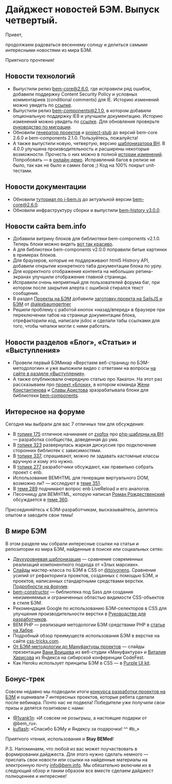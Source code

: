 # Дайджест новостей БЭМ. Выпуск четвертый.

Привет, 

продолжаем радоваться весеннему солнцу и делиться самыми интересными новостями из мира БЭМ.

Приятного прочтения!

## Новости технологий

  * Выпустили релиз [bem-core@2.6.0](https://ru.bem.info/libs/bem-core/v2.6.0/), где исправили ряд ошибок, добавили поддержку Content Security Policy и условных комментариев (conditional comments) для IE. Историю изменений можно увидеть по [ссылке](https://ru.bem.info/libs/bem-core/v2.6.0/changelog/).
  * Выпустили релиз [bem-components@2.1.0](https://ru.bem.info/libs/bem-components/v2.1.0/), в котором добавили опциональную поддержку IE8 и улучшили документацию. Историю изменений можно увидеть по [ссылке](https://ru.bem.info/libs/bem-components/v2.1.0/changelog/). Для обновления проверьте [руководство по миграции](https://github.com/bem/bem-components/blob/v2/MIGRATION.ru.md).
  * Обновили [генератор проектов](https://ru.bem.info/tools/bem/bem-stub/) и [project-stub](https://ru.bem.info/tutorials/project-stub/) до версий bem-core 2.6.0 и bem-components 2.1.0. Пользуйтесь, пожалуйста!
  * А также выпустили новую, четвертую, версию [шаблонизатора BH](https://ru.bem.info/blog/bh-v4/). В  4.0.0 улучшена производительность и расширены некоторые возможности. Прочесть о них можно в полной [истории изменений](https://ru.bem.info/technology/bh/v4/changelog/). Попробовать — в [онлайн-демо](https://bem.github.io/bh/). Исправлений багов в релизе не было, так как не было и самих багов ;) Код на 100% покрыт unit-тестами.

## Новости документации

  * Обновили [туториал по i-bem.js](https://ru.bem.info/articles/bem-js-main-terms/) до актуальной версии bem-core@2.6.0.
  * Обновили инфраструктуру сборки и выпустили [bem-history v3.0.0](https://ru.bem.info/libs/bem-history/).

## Новости сайта bem.info

  * Добавили витрину блоков для библиотеки bem-components v2.1.0. Теперь блоки можно видеть [вот так красиво](https://ru.bem.info/libs/bem-components/v2.1.0/showcase/). 
  * А для библиотеки bem-components v2.0.0 поправили битые картинки в примерах блоков.
  * Для браузеров, которые не поддерживают html5 Histrory API, добавили открытие конкретного таба документации блока по урлу.
  * Для корректного отображения контента на небольших ретина-экранах улучшили отображение главной страницы.
  * Исправили очень неприятный для пользователей форума баг, при котором после закрытия алерта с ошибкой стирался текст сообщения.
  * В раздел [Проекты на БЭМ](https://ru.bem.info/built-with-b/) добавили [заготовку проекта на SailsJS и БЭМ](http://bit.ly/builtwithb-ru) от [@alexbaumgertner](https://twitter.com/alexbaumgertner)
  * Решили проблему с работой кнопок «назад/вперед» в браузере при переключении табов на странице документации блока, отрефакторили код, написали jsdoc и сделали табы ссылками для того, чтобы читалки могли с ними работать.

## Новости разделов «Блог», «Статьи» и «Выступления»

  * Провели первый БЭМинар «Верстаем веб-страницу по БЭМ-методологии» и уже выложили видео с ответами на вопросы [на сайте в разделе «Выступления»](https://ru.bem.info/talks/beminar-css-2015/).
  * А также опубликовали очередную статью про Хакатон. На этот раз рассказываем про [проект «Блоки»](https://ru.bem.info/blog/first-bem-block/), в котором команда [Жени Константинова](https://ru.bem.info/authors/konstantinov-eugeny) и [Славы Аристова](https://ru.bem.info/authors/aristov-slava) зразрабатывала блоки для библиотеки [bem-components](https://ru.bem.info/libs/bem-components/).
 
## Интересное на форуме

Сегодня мы выбрали для вас 7 отличных тем для обсуждения:

  * В [топике 175](https://ru.bem.info/forum/issues/175/) отличное начинание от [zxqfox](https://github.com/zxqfox) про [php-шаблоны на BH](https://ru.bem.info/forum/issues/175/) —  разработка сообщества, доведенная до ума.
  * В [топике 323](https://ru.bem.info/forum/issues/323/) развернулась жаркая дискуссия про подключение сторонних библиотек с зависимостями. 
  * В [топике 337](https://ru.bem.info/forum/issues/337/), спрашивают, можно ли задавать кастомные классы вручную и кому это нужно.
  * В [топике 277](https://ru.bem.info/forum/issues/277/) разработчики обсуждают, как правильно собрать проект с enb.
  * Использование BEMHTML для генерации виртуального DOM, возможно ли? — исследуют в [теме 351](https://ru.bem.info/forum/issues/351/).
  * В [теме 289](https://ru.bem.info/forum/issues/289/) поднимают вопрос enb LiveReload и его аналогов.
  * Песочницу для BEMHTML, которую написал [Роман Рождественский](https://twitter.com/sbmaxx) обсуждается в [теме 360](https://ru.bem.info/forum/issues/360/).

Присоединяйтесь к БЭМ-разработчикам, высказывайтесь, делитесь опытом и заводите свои темы!

## В мире БЭМ

В этом разделе мы собрали интересные ссылки на статьи и репозитории из мира БЭМ, найденные в поиске или социальных сетях:
  * [Двухуровневая шаблонизация](http://www.slideshare.net/iAdramelk/2015-46056183/1) — сравнение современных реализаций компонентного подхода от «Злых марсиан».
  * [Слайды](http://varya.me/bem-css-workshop/) мастер-класса по БЭМ в CSS от [@toivonens](http://varya.me/). Сравнение усилий от рефакторинга проектов, созданных с помощью БЭМ, и проектов, написанных стандартными средствами верстки. [Подробности на форуме](https://ru.bem.info/forum/issues/325/).
  * [bem-constructor](https://github.com/danielguillan/bem-constructor) — библиотека под Sass для создания неизменяемых и ограниченных областью видимости CSS-объектов в стиле БЭМ.
  * Рекомендация Google по использованию БЭМ-селекторов в CSS для улучшения производительности верстки в [Руководстве для разработчиков]( https://developers.google.com/web/fundamentals/performance/rendering/reduce-the-scope-and-complexity-of-style-calculations).
  * BEM PHP — реализация методологии БЭМ средствами PHP в [статье на Хабре](http://habrahabr.ru/post/249629/).
  * Подробный обзор преимуществ использования БЭМ в верстке на сайте [css-tricks.com](https://css-tricks.com/bem-101/).
  * [От БЭМ-методологии до Мануфактуры проектов](http://2015.codefest.ru/lecture/1018) — слайды презентации [Вани Воищева](https://twitter.com/voischev) из веб-студии «Мануфактура» и [Виталия Харисова](https://ru.bem.info/authors/harisov-vitaly/) из Яндекса на сибирской конференции CodeFest.
  * Как Heroku использует принципы БЭМ в CSS — в [Purple UI kit](http://purple.herokuapp.com).

## Бонус-трек

Совсем недавно мы подводили итоги [конкурса разработки проектов на БЭМ](https://ru.bem.info/blog/bem-competition-winners/) и оценивали 7 интересных проектов, которые ребята сделали после вебинара. Почто нас не подвела! Победители уже получили свои призы и делятся позитивом с нами:
  * [@1vank1n](https://twitter.com/1vank1n/status/583277703933128704): «И совсем не розыгрыш, а настоящие подарки от @bem_ru».
  * [kuflash](https://twitter.com/kuflash): «Спасибо БЭМу и Яндексу за подарочки! ^^ #b_»

Приятного чтения, использования и **Stay BEMed**!

P.S. Напоминаем, что любой из вас может поучаствовать в формировании дайджеста. Для этого нужно сделать немного — прислать свои новости или ссылки на найденные материалы на электронную почту [info@bem.info](mailto:info@bem.info). Мы обязательно включим их в следующий обзор и таким образом все вместе сделаем дайджест полноценнее и интереснее!
